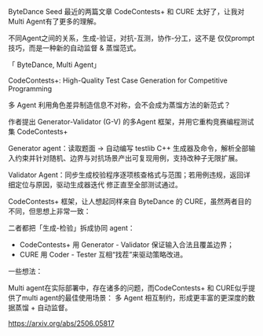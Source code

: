 ByteDance Seed 最近的两篇文章 CodeContests+ 和 CURE 太好了，让我对Multi Agent有了更多的理解。

不同Agent之间的关系，生成-验证，对抗-互测，协作-分工，这不是 仅仅prompt 技巧，而是一种新的自动监督 & 蒸馏范式。

「 ByteDance, Multi Agent」

CodeContests+: High-Quality Test Case Generation for Competitive Programming

多 Agent 利用角色差异制造信息不对称，会不会成为蒸馏方法的新范式？

作者提出 Generator-Validator (G-V) 的多Agent 框架，并用它重构竞赛编程测试集 CodeContests+

Generator agent：读取题面 -> 自动编写 testlib C++ 生成器及命令，解析全部输入约束并针对随机、边界与对抗场景产出可复现用例，支持改种子无限扩展。

Validator Agent：同步生成校验程序逐项核查格式与范围；若用例违规，返回详细定位与原因，驱动生成器迭代
修正直至全部测试通过。

CodeContests+ 框架，让人想起同样来自 ByteDance 的 CURE，虽然两者目的不同，但思想上非常一致：

二者都把「生成-检验」拆成协同 agent：
- CodeContests+ 用 Generator - Validator 保证输入合法且覆盖边界；
- CURE 用 Coder - Tester 互相“找茬”来驱动策略改进。

一些想法：

Multi agent在实际部署中，存在诸多的问题，而CodeContests+ 和 CURE似乎提供了multi agent的最佳使用场景：
多 Agent 相互制约，形成更丰富的更深度的数据蒸馏 + 自动监督。


https://arxiv.org/abs/2506.05817

